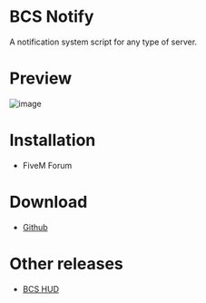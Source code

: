 # BCS Notify
A notification system script for any type of server.

# Preview
![image](https://user-images.githubusercontent.com/116667373/228020974-26af86dd-7cea-4e67-a8b2-87f47c54f69e.png)

# Installation
 - FiveM Forum

# Download
- [Github](https://github.com/bosch0/bcs-notify)

# Other releases
- [BCS HUD](https://forum.cfx.re/t/bcs-hud-simple-hud-for-fivem-rp-servers/5057159)
